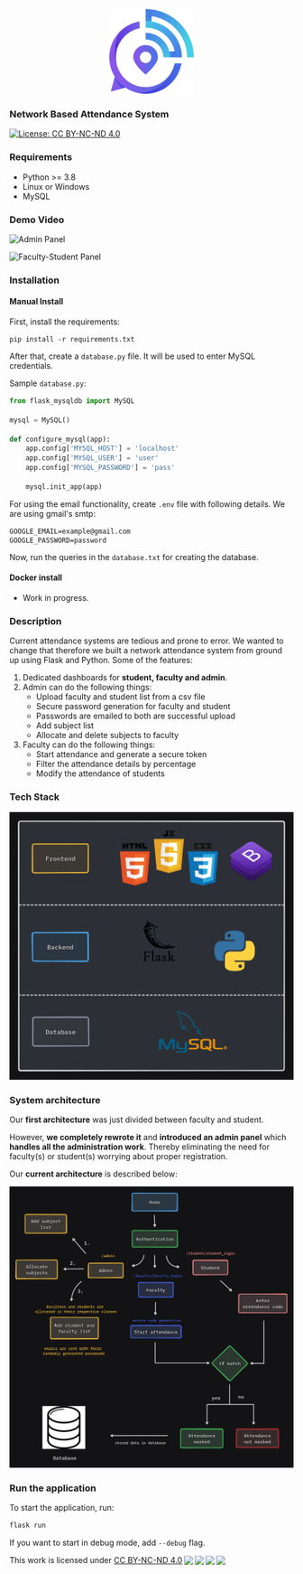 <p align="center">
  <img alt="network attendance" src="./assets/image.png" width="150" />
</p>

### Network Based Attendance System

[![License: CC BY-NC-ND 4.0](https://img.shields.io/badge/License-CC_BY--NC--ND_4.0-lightgrey.svg)](https://creativecommons.org/licenses/by-nc-nd/4.0/)

### Requirements

- Python >= 3.8
- Linux or Windows
- MySQL

### Demo Video

![Admin Panel](/assets/Admin_Panel.gif)

![Faculty-Student Panel](/assets/FacultyStudent_Panel.gif)


### Installation

#### Manual Install

First, install the requirements:

```
pip install -r requirements.txt
```

After that, create a `database.py` file. It will be used to enter MySQL credentials.

Sample `database.py`:

```python
from flask_mysqldb import MySQL

mysql = MySQL()

def configure_mysql(app):
    app.config['MYSQL_HOST'] = 'localhost'
    app.config['MYSQL_USER'] = 'user'
    app.config['MYSQL_PASSWORD'] = 'pass'

    mysql.init_app(app)
```

For using the email functionality, create `.env` file with following details. We are using gmail's smtp:

```.env
GOOGLE_EMAIL=example@gmail.com
GOOGLE_PASSWORD=password
```

Now, run the queries in the `database.txt` for creating the database.

#### Docker install

- Work in progress.

### Description

Current attendance systems are tedious and prone to error. We wanted to change that therefore we built a network attendance system from ground up using Flask and Python. Some of the features:

1. Dedicated dashboards for **student, faculty and admin**.
2. Admin can do the following things:
   - Upload faculty and student list from a csv file
   - Secure password generation for faculty and student
   - Passwords are emailed to both are successful upload
   - Add subject list
   - Allocate and delete subjects to faculty
3. Faculty can do the following things:
   - Start attendance and generate a secure token
   - Filter the attendance details by percentage
   - Modify the attendance of students

### Tech Stack

![tech](/assets/techstack1.png)

### System architecture

Our **first architecture** was just divided between faculty and student.

However, **we completely rewrote it** and **introduced an admin panel** which **handles all the administration work**. Thereby eliminating the need for faculty(s) or student(s) worrying about proper registration.

Our **current architecture** is described below:

![flow](/assets/flow.png)

### Run the application

To start the application, run:

```sh
flask run
```

If you want to start in debug mode, add `--debug` flag.

<p xmlns:cc="http://creativecommons.org/ns#" >This work is licensed under <a href="http://creativecommons.org/licenses/by-nc-nd/4.0/?ref=chooser-v1" target="_blank" rel="license noopener noreferrer" style="display:inline-block;">CC BY-NC-ND 4.0<img style="height:22px!important;margin-left:3px;vertical-align:text-bottom;" src="https://mirrors.creativecommons.org/presskit/icons/cc.svg?ref=chooser-v1"><img style="height:22px!important;margin-left:3px;vertical-align:text-bottom;" src="https://mirrors.creativecommons.org/presskit/icons/by.svg?ref=chooser-v1"><img style="height:22px!important;margin-left:3px;vertical-align:text-bottom;" src="https://mirrors.creativecommons.org/presskit/icons/nc.svg?ref=chooser-v1"><img style="height:22px!important;margin-left:3px;vertical-align:text-bottom;" src="https://mirrors.creativecommons.org/presskit/icons/nd.svg?ref=chooser-v1"></a></p>
